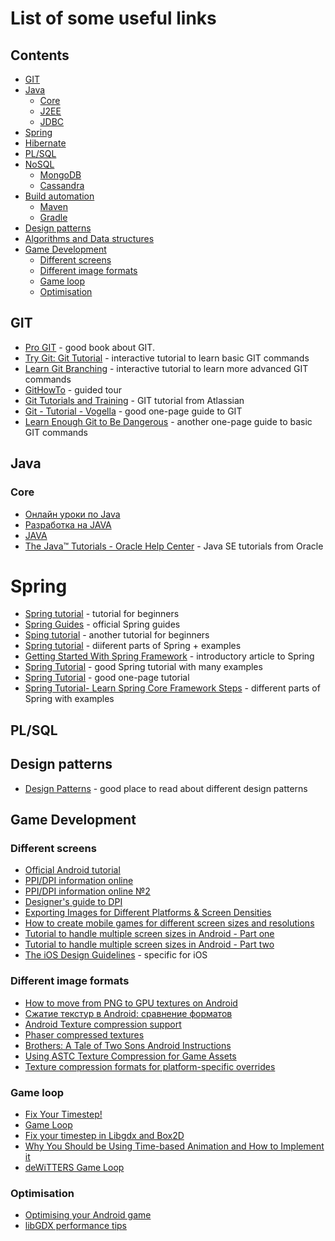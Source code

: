 # List of some useful links

## Contents
- [GIT](#git)
- [Java](#java)
  - [Core](#core)
  - [J2EE](#j2ee)
  - [JDBC](#jdbc)
- [Spring](#spring)
- [Hibernate](#hibernate)
- [PL/SQL](#pl/sql)
- [NoSQL](#nosql)
  - [MongoDB](#mongodb)
  - [Cassandra](#cassandra)
- [Build automation](#build-automation)
  - [Maven](#maven)
  - [Gradle](#gradle)
- [Design patterns](#design-patterns)
- [Algorithms and Data structures](#algorithms-and-data-structures)
- [Game Development](#game-development)
  - [Different screens](#different-screens)
  - [Different image formats](#different-image-formats)
  - [Game loop](#game-loop)
  - [Optimisation](#optimisation)

## GIT
- [Pro GIT](https://git-scm.com/book/ru/v2) - good book about GIT. 
- [Try Git: Git Tutorial](https://try.github.io) - interactive tutorial to learn basic GIT commands 
- [Learn Git Branching](http://learngitbranching.js.org/) - interactive tutorial to learn more advanced GIT commands
- [GitHowTo](https://githowto.com/ru) - guided tour
- [Git Tutorials and Training](https://www.atlassian.com/git/tutorials) - GIT tutorial from Atlassian
- [Git - Tutorial - Vogella](http://www.vogella.com/tutorials/Git/article.html) - good one-page guide to GIT
- [Learn Enough Git to Be Dangerous](https://www.learnenough.com/git-tutorial) - another one-page guide to basic GIT commands

## Java
### Core
- [Онлайн уроки по Java](https://www.youtube.com/user/ytkach/playlists)
- [Разработка на JAVA](https://www.youtube.com/playlist?list=PLrCZzMib1e9qUdn_LEm96Oee3RVb9Qmr_)
- [JAVA](https://www.youtube.com/playlist?list=PLrCZzMib1e9qkzxEuU_huxtSAxrW1t9NZ)
- [The Java™ Tutorials - Oracle Help Center](https://docs.oracle.com/javase/tutorial/) - Java SE tutorials from Oracle

# Spring
- [Spring tutorial](https://www.tutorialspoint.com/spring/) - tutorial for beginners
- [Spring Guides](https://spring.io/guides) - official Spring guides
- [Sping tutorial](https://www.javatpoint.com/spring-tutorial) - another tutorial for beginners
- [Spring tutorial](https://www.journaldev.com/spring) - diiferent parts of Spring + examples
- [Getting Started With Spring Framework](https://www.edureka.co/blog/spring-tutorial/) - introductory article to Spring
- [Spring Tutorial](http://www.mkyong.com/tutorials/spring-tutorials/) - good Spring tutorial with many examples
- [Spring Tutorial](http://www.wideskills.com/spring-tutorial) - good one-page tutorial
- [Spring Tutorial- Learn Spring Core Framework Steps](https://www.dineshonjava.com/spring-tutorial/) - different parts of Spring with examples

## PL/SQL

## Design patterns
- [Design Patterns](https://sourcemaking.com/design_patterns) - good place to read about different design patterns

## Game Development
### Different screens
- [Official Android tutorial](https://developer.android.com/guide/practices/screens_support.html)
- [PPI/DPI information online](http://dpi.lv/)
- [PPI/DPI information online №2](http://pxcalc.com/)
- [Designer's guide to DPI](http://sebastien-gabriel.com/designers-guide-to-dpi/)
- [Exporting Images for Different Platforms & Screen Densities](https://sympli.io/blog/2016/09/01/exporting-images-for-different-platforms-and-screen-densities/)
- [How to create mobile games for different screen sizes and resolutions](https://v-play.net/doc/vplay-different-screen-sizes/)
- [Tutorial to handle multiple screen sizes in Android - Part one](http://blog.gemserk.com/2013/01/22/our-solution-to-handle-multiple-screen-sizes-in-android-part-one/)
- [Tutorial to handle multiple screen sizes in Android - Part two](http://blog.gemserk.com/2013/02/13/our-solution-to-handle-multiple-screen-sizes-in-android-part-two/)
- [The iOS Design Guidelines](https://ivomynttinen.com/blog/ios-design-guidelines) - specific for iOS
### Different image formats
- [How to move from PNG to GPU textures on Android](http://mainroach.blogspot.ru/2014/03/the-png-vs-gpu-battle-on-android.html)
- [Сжатие текстур в Android: сравнение форматов](https://habrahabr.ru/company/intel/blog/276089/)
- [Android Texture compression support](https://developer.android.com/guide/topics/graphics/opengl.html#textures)
- [Phaser compressed textures](https://phaser.io/tutorials/advanced-rendering-tutorial/part6)
- [Brothers: A Tale of Two Sons Android Instructions](https://support.humblebundle.com/hc/en-us/articles/115003664707-Brothers-A-Tale-of-Two-Sons-Android-Instructions)
- [Using ASTC Texture Compression for Game Assets](https://developer.nvidia.com/astc-texture-compression-for-game-assets)
- [Texture compression formats for platform-specific overrides](https://docs.unity3d.com/Manual/class-TextureImporterOverride.html)
### Game loop
- [Fix Your Timestep!](https://gafferongames.com/post/fix_your_timestep/)
- [Game Loop](http://gameprogrammingpatterns.com/game-loop.html)
- [Fix your timestep in Libgdx and Box2D](http://saltares.com/blog/games/fixing-your-timestep-in-libgdx-and-box2d/)
- [Why You Should be Using Time-based Animation and How to Implement it](http://blog.sklambert.com/using-time-based-animation-implement/)
- [deWiTTERS Game Loop](http://webcache.googleusercontent.com/search?q=cache:n2NJ3L_QXwwJ:www.koonsolo.com/news/dewitters-gameloop/+&cd=1&hl=en&ct=clnk&gl=us)
### Optimisation
- [Optimising your Android game](http://magory.net/optimising-your-android-game/)
- [libGDX performance tips](http://www.rainware.net/libgdx-performance-tips-what-i-have-learned-so-far/)
